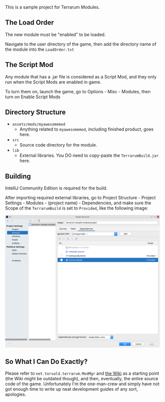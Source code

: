 This is a sample project for Terrarum Modules.

## The Load Order

The new module must be "enabled" to be loaded.

Navigate to the user directory of the game, then add the directory name of the module into the `LoadOrder.txt`


## The Script Mod

Any module that has a .jar file is considered as a Script Mod, and they only run when the Script Mods are enabled in game.

To turn them on, launch the game, go to Options - Misc - Modules, then turn on Enable Script Mods


## Directory Structure

- `assets/mods/myawesomemod`
  - Anything related to `myawesomemod`, including finished product, goes here.
- `src`
  - Source code directory for the module.
- `lib`
  - External libraries. You DO need to copy-paste the `TerrarumBuild.jar` here.

## Building

IntelliJ Community Edition is required for the build.

After importing required external libraries, go to Project Structure - Project Settings - Modules - (project name) - Dependencies, and make sure the Scope of the `TerrarumBuild` is set to `Provided`, like the following image:

![.](buildsetup_intellij.png)

## So What I Can Do Exactly?

Please refer to `net.torvald.terrarum.ModMgr` and [the Wiki](https://github.com/curioustorvald/Terrarum/wiki/Developer-Portal) as a starting point (the Wiki might be outdated though), and then, eventually, the entire source code of the game. Unfortunately I'm the one-man-crew and simply have not got enough time to write up neat development guides of any sort, apologies.